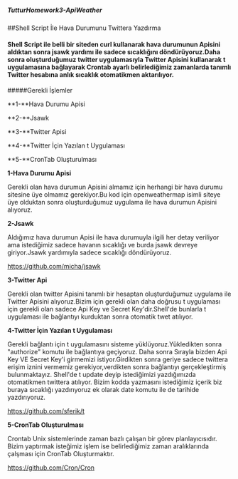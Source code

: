 ##### TutturHomework3-ApiWeather
 
##Shell Script İle Hava Durumunu Twittera Yazdırma
        
####         Shell Script ile belli bir siteden curl kullanarak hava durumunun Apisini aldıktan sonra jsawk yardımı ile sadece sıcaklığını döndürüyoruz.Daha sonra oluşturduğumuz twitter uygulamasıyla Twitter Apisini kullanarak t uygulamasına bağlayarak Crontab ayarlı belirlediğimiz zamanlarda tanımlı Twitter hesabına anlık sıcaklık otomatikmen aktarılıyor.


#####Gerekli İşlemler

  **1-**Hava Durumu Apisi

  **2-**Jsawk 

  **3-**Twitter Apisi

  **4-**Twitter İçin Yazılan t Uygulaması

  **5-**CronTab Oluşturulması

 
  **1-Hava Durumu Apisi**
  
Gerekli olan hava durumun Apisini almamız için herhangi bir hava durumu sitesine üye
olmamız gerekiyor.Bu kod için openweathermap isimli siteye üye olduktan sonra oluşturduğumuz 
uygulama ile hava durumun Apisini alıyoruz.
    
  **2-Jsawk** 
  
Aldığımız hava durumun Apisi ile hava durumuyla ilgili her detay veriliyor ama istediğimiz sadece havanın sıcaklığı ve burda
jsawk devreye giriyor.Jsawk yardımıyla sadece sıcaklığı döndürüyoruz.

https://github.com/micha/jsawk
       
  **3-Twitter Api**
           
Gerekli olan twitter Apisini tanımlı bir hesaptan oluşturduğumuz uygulama ile Twitter Apisini alıyoruz.Bizim için gerekli
olan daha doğrusu t uygulaması için gerekli olan sadece Api Key ve Secret Key'dir.Shell'de bunlarla t uygulaması ile bağlantıyı
kurduktan sonra otomatik twet atılıyor.
           
  **4-Twitter İçin Yazılan t Uygulaması**
         
Gerekli bağlantı için t uygulamasını sisteme yüklüyoruz.Yükledikten sonra "authorize" komutu ile bağlantıya geçiyoruz.
Daha sonra Sırayla bizden Api Key VE Secret Key'i girmemizi istiyor.Girdikten sonra geriye sadece twittera erişim iznini
vermemiz gerekiyor,verdikten sonra bağlantıyı gerçekleştirmiş bulunmaktayız.
Shell'de t update deyip istediğimizi yazdığımızda otomatikmen twittera atılıyor.
Bizim kodda yazmasını istediğimiz içerik biz buraya sıcaklığı yazdırıyoruz ek olarak date komutu ile de tarihide
yazdırıyoruz.

https://github.com/sferik/t
           
  **5-CronTab Oluşturulması**
   
Crontab Unix sistemlerinde zaman bazlı çalışan bir görev planlayıcısıdır.
Bizim yaptırmak isteğimiz işlem ise belirlediğimiz zaman aralıklarında çalşması için CronTab Oluşturmaktır.

https://github.com/Cron/Cron
     
     
     
     
     
     
     
